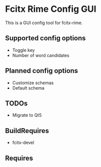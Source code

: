 # Fcitx Rime Config GUI

This is a GUI config tool for fcitx-rime.

## Supported config options

- Toggle key
- Number of word candidates

## Planned config options

- Customize schemas
- Default schema



## TODOs

- Migrate to Qt5


## BuildRequires

- fcitx-devel

## Requires

